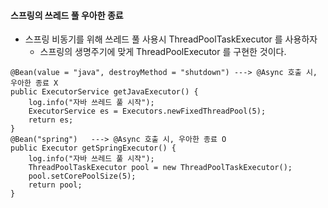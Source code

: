 #### 스프링의 쓰레드 풀 우아한 종료

- 스프링 비동기를 위해 쓰레드 풀 사용시 ThreadPoolTaskExecutor 를 사용하자
  - 스프링의 생명주기에 맞게 ThreadPoolExecutor 를 구현한 것이다.

```angular2html
@Bean(value = "java", destroyMethod = "shutdown") ---> @Async 호출 시, 우아한 종료 X
public ExecutorService getJavaExecutor() {
    log.info("자바 쓰레드 풀 시작");
    ExecutorService es = Executors.newFixedThreadPool(5);
    return es;
}
@Bean("spring")   ---> @Async 호출 시, 우아한 종료 O
public Executor getSpringExecutor() {
    log.info("자바 쓰레드 풀 시작");
    ThreadPoolTaskExecutor pool = new ThreadPoolTaskExecutor();
    pool.setCorePoolSize(5);
    return pool;
}
```